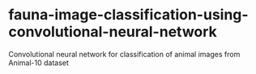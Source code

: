 # fauna-image-classification-using-convolutional-neural-network
Convolutional neural network for classification of animal images from Animal-10 dataset
